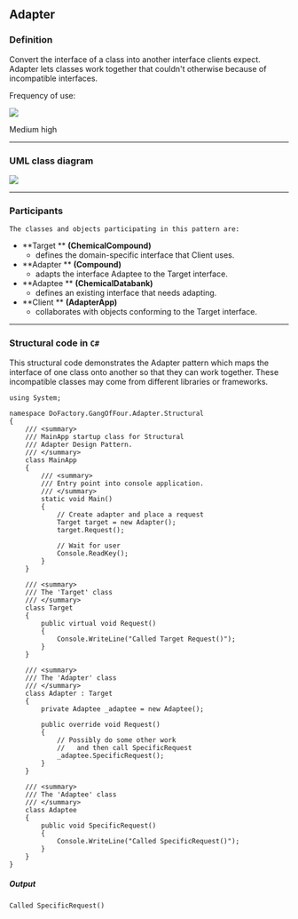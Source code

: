 Adapter
------

### Definition

Convert the interface of a class into another interface clients expect. Adapter lets classes work together that couldn't otherwise because of incompatible interfaces.

Frequency of use:

![](https://www.dofactory.com/images/patterns/use_medium_high.jpg)

Medium high

* * * * *

### UML class diagram

![](https://www.dofactory.com/images/diagrams/net/adapter.gif)

* * * * *

### Participants

    The classes and objects participating in this pattern are:

-   **Target **  **(ChemicalCompound)**
    -   defines the domain-specific interface that Client uses.
-   **Adapter **  **(Compound)**
    -   adapts the interface Adaptee to the Target interface.
-   **Adaptee **  **(ChemicalDatabank)**
    -   defines an existing interface that needs adapting.
-   **Client **  **(AdapterApp)**
    -   collaborates with objects conforming to the Target interface.

* * * * *

### Structural code in `C#`

This structural code demonstrates the Adapter pattern which maps the interface of one class onto another so that they can work together. These incompatible classes may come from different libraries or frameworks.

    using System;
    
    namespace DoFactory.GangOfFour.Adapter.Structural
    {
        /// <summary>
        /// MainApp startup class for Structural
        /// Adapter Design Pattern.
        /// </summary>
        class MainApp
        {
            /// <summary>
            /// Entry point into console application.
            /// </summary>
            static void Main()
            {
                // Create adapter and place a request
                Target target = new Adapter();
                target.Request();
    
                // Wait for user
                Console.ReadKey();
            }
        }
    
        /// <summary>
        /// The 'Target' class
        /// </summary>
        class Target
        {
            public virtual void Request()
            {
                Console.WriteLine("Called Target Request()");
            }
        }
    
        /// <summary>
        /// The 'Adapter' class
        /// </summary>
        class Adapter : Target
        {
            private Adaptee _adaptee = new Adaptee();
    
            public override void Request()
            {
                // Possibly do some other work
                //   and then call SpecificRequest
                _adaptee.SpecificRequest();
            }
        }
    
        /// <summary>
        /// The 'Adaptee' class
        /// </summary>
        class Adaptee
        {
            public void SpecificRequest()
            {
                Console.WriteLine("Called SpecificRequest()");
            }
        }
    }

##### Output

    Called SpecificRequest()